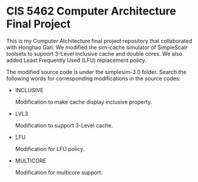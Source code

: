 # CIS 5462 Computer Architecture Final Project
This is my Computer Atchitecture final project repository that collaborated with Honghao Gan. We modified the sim-cache simulator of SimpleScalr toolsets to supoort 3-Level inclusive cache and double cores. We also added Least Frequently Used (LFU) replacement policy.

The modified source code is under the simplesim-3.0 folder. Search the following words for corresponding modifications in the source codes:
* INCLUSIVE

    Modification to make cache display inclusive property.
    
* LVL3

    Modification to support 3-Level cache.

* LFU

    Modification for LFU policy.

* MULTICORE

    Modification for multicore support.
